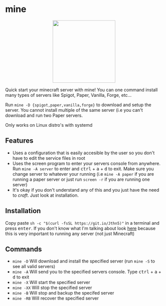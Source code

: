 # mine
<p align="center">
<a href="https://minecraft.net"><img src="https://i.redd.it/lhyfpzbifpo21.png" width="200" height="200"></a>
</p>
Quick start your minecraft server with mine! You can one command install many types of servers like Spigot, Paper, Vanilla, Forge, etc...

Run `mine -D {spigot,paper,vanilla,forge}` to download and setup the server. You cannot install multiple of the same server (i.e you can't download and run two Paper servers.

Only works on Linux distro's with systemd

## Features
* Uses a configuration that is easily accesible by the user so you don't have to edit the service files in root
* Uses the screen program to enter your servers console from anywhere. Run `mine -A server` to enter and <kbd>ctrl</kbd> + <kbd>a</kbd> + <kbd>d</kbd> to exit. Make sure you change server to whatever your running (i.e `mine -A paper` if you are running a paper server or just run `screen -r` if you are running one server)
* It's okay if you don't understand any of this and you just have the need to _craft_. Just look at installation.



## Installation
Copy paste `sh -c "$(curl -fsSL https://git.io/Jthn5)"` in a terminal and press <kbd>enter</kbd>. If you don't know what I'm talking about look [here](https://ubuntu.com/tutorials/command-line-for-beginners#1-overview) because this is very important to running any server (not just Minecraft)


## Commands
- `mine -D` Will download and install the specified server (run `mine -S` to see all valid servers)
- `mine -A` Will send you to the specified servers console. Type <kbd>ctrl</kbd> + <kbd>a</kbd> + <kbd>d</kbd> to exit
- `mine -X` Will start the specified server
- `mine -XX` Will stop the specified server
- `mine -B` Will stop and backup the specifed server
- `mine -RB` Will recover the specified server
